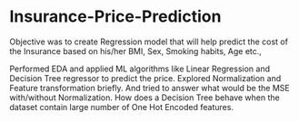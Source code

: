 # Insurance-Price-Prediction

Objective was to create Regression model that will help predict the cost of the Insurance based on his/her BMI, Sex, Smoking habits, Age etc.,

Performed EDA and applied ML algorithms like Linear Regression and Decision Tree regressor to predict the price. Explored Normalization and Feature transformation briefly. And tried to answer what would be the MSE with/without Normalization. How does a Decision Tree behave when the dataset contain large number of One Hot Encoded features. 
